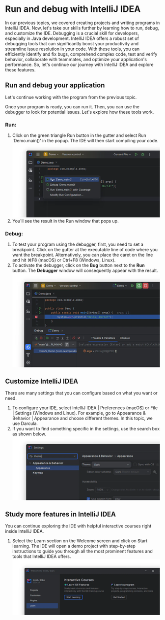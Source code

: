 # Run and debug with IntelliJ IDEA

In our previous topics, we covered creating projects and writing programs in IntelliJ IDEA. Now, let's take our skills
further by learning how to run, debug, and customize the IDE. Debugging is a crucial skill for developers, especially in
Java development. IntelliJ IDEA offers a robust set of debugging tools that can significantly boost your productivity
and streamline issue resolution in your code. With these tools, you can efficiently identify and fix bugs, comprehend
complex code, test and verify behavior, collaborate with teammates, and optimize your application's performance. So,
let's continue our journey with IntelliJ IDEA and explore these features.

## Run and debug your application

Let's continue working with the program from the previous topic.

Once your program is ready, you can run it. Then, you can use the debugger to look for potential issues. Let's explore
how these tools work.

### Run:

1. Click on the green triangle Run button in the gutter and select Run 'Demo.main()' in the popup. The IDE will then
   start compiling your code.
   ![run_and_debug_1.png](../../a_development_tools_and_environment/a_ide/images/run_and_debug_1.png)
2. You'll see the result in the Run window that pops up.

### Debug:

1. To test your program using the debugger, first, you need to set a breakpoint. Click on the gutter at the executable
   line of code where you want the breakpoint. Alternatively, you can place the caret on the line and hit ⌘F8 (macOS) or
   Ctrl+F8 (Windows, Linux).
2. To activate the debugger, click on the **Bug** button next to the **Run** button. The **Debugger** window will
   consequently appear with the result.
   ![run_and_debug_2.png](../../a_development_tools_and_environment/a_ide/images/run_and_debug_2.png)

## Customize IntelliJ IDEA

There are many settings that you can configure based on what you want or need.

1. To configure your IDE, select IntelliJ IDEA | Preferences (macOS) or File | Settings (Windows and Linux). For
   example, go to Appearance & Behavior | Appearance and choose different themes. In this topic, we use Darcula.
2. If you want to find something specific in the settings, use the search box as shown below.
   ![run_and_debug_3.png](../../a_development_tools_and_environment/a_ide/images/run_and_debug_3.png)

## Study more features in IntelliJ IDEA

You can continue exploring the IDE with helpful interactive courses right inside IntelliJ IDEA.

1. Select the Learn section on the Welcome screen and click on Start learning. The IDE will open a demo project with
   step-by-step instructions to guide you through all the most prominent features and tools that IntelliJ IDEA offers.
   ![run_and_debug_4.png](../../a_development_tools_and_environment/a_ide/images/run_and_debug_4.png)
